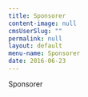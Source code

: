 ```yaml
---
title: Sponsorer
content-image: null
cmsUserSlug: ""
permalink: null
layout: default
menu-name: Sponsorer
date: 2016-06-23 
---
```


Sponsorer